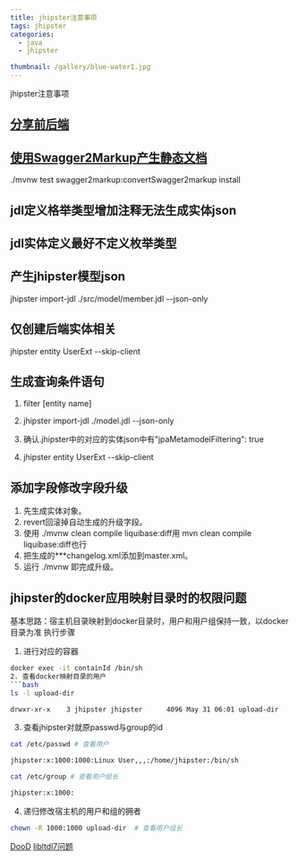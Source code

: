 ```yaml
---
title: jhipster注意事项
tags: jhipster
categories: 
  - java
  - jhipster

thumbnail: /gallery/blue-water1.jpg
---
```

jhipster注意事项
<!-- more -->

## [分享前后端](https://jhipster-china.github.io/separating-front-end-and-api/)


## [使用Swagger2Markup产生静态文档](https://jhipster-china.github.io/tips/008_tips_static_swagger_docs.html)

./mvnw test swagger2markup:convertSwagger2markup install


## jdl定义格举类型增加注释无法生成实体json

## jdl实体定义最好不定义枚举类型

## 产生jhipster模型json

jhipster import-jdl ./src/model/member.jdl --json-only

## 仅创建后端实体相关

jhipster entity UserExt --skip-client

## 生成查询条件语句
1. filter [entity name]

2. jhipster import-jdl ./model.jdl --json-only

3. 确认.jhipster中的对应的实体json中有"jpaMetamodelFiltering": true

4. jhipster entity UserExt --skip-client

## 添加字段修改字段升级
1. 先生成实体对象。
2. revert回滚掉自动生成的升级字段。
3. 使用 ./mvnw clean compile liquibase:diff用 mvn clean compile liquibase:diff也行
4. 把生成的***changelog.xml添加到master.xml。
5. 运行 ./mvnw 即完成升级。


## jhipster的docker应用映射目录时的权限问题
基本思路：宿主机目录映射到docker目录时，用户和用户组保持一致，以docker目录为准
执行步骤
1. 进行对应的容器
```bash
docker exec -it containId /bin/sh
2. 查看docker映射目录的用户
```bash
ls -l upload-dir

drwxr-xr-x    3 jhipster jhipster      4096 May 31 06:01 upload-dir
```
3. 查看jhipster对就原passwd与group的id

```bash
cat /etc/passwd # 查看用户

jhipster:x:1000:1000:Linux User,,,:/home/jhipster:/bin/sh

cat /etc/group # 查看用户组长

jhipster:x:1000:

```

4. 递归修改宿主机的用户和组的拥者
```bash
chown -R 1000:1000 upload-dir  # 查看用户组长
```



[DooD](http://container-solutions.com/running-docker-in-jenkins-in-docker/)
[libltdl7问题](https://www.cnblogs.com/leolztang/p/6934694.html)
